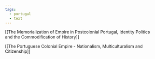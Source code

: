 ```yaml
---
tags:
  - portugal
  - text
---
```

[[The Memorialization of Empire in Postcolonial Portugal, Identity Politics and the Commodification of History]]

[[The Portuguese Colonial Empire - Nationalism, Multiculturalism and Citizenship]]

